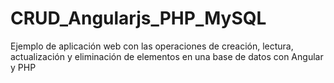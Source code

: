 # CRUD_Angularjs_PHP_MySQL
Ejemplo de aplicación web con las operaciones de creación, lectura, actualización y eliminación de elementos en una base de datos con Angular y PHP
